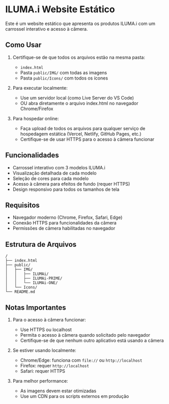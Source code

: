 # ILUMA.i Website Estático

Este é um website estático que apresenta os produtos ILUMA.i com um carrossel interativo e acesso à câmera.

## Como Usar

1. Certifique-se de que todos os arquivos estão na mesma pasta:
   - `index.html`
   - Pasta `public/IMG/` com todas as imagens
   - Pasta `public/Icons/` com todos os ícones

2. Para executar localmente:
   - Use um servidor local (como Live Server do VS Code)
   - OU abra diretamente o arquivo index.html no navegador Chrome/Firefox

3. Para hospedar online:
   - Faça upload de todos os arquivos para qualquer serviço de hospedagem estática (Vercel, Netlify, GitHub Pages, etc.)
   - Certifique-se de usar HTTPS para o acesso à câmera funcionar

## Funcionalidades

- Carrossel interativo com 3 modelos ILUMA.i
- Visualização detalhada de cada modelo
- Seleção de cores para cada modelo
- Acesso à câmera para efeitos de fundo (requer HTTPS)
- Design responsivo para todos os tamanhos de tela

## Requisitos

- Navegador moderno (Chrome, Firefox, Safari, Edge)
- Conexão HTTPS para funcionalidades da câmera
- Permissões de câmera habilitadas no navegador

## Estrutura de Arquivos

```
/
├── index.html
├── public/
│   ├── IMG/
│   │   ├── ILUMAi/
│   │   ├── ILUMAi-PRIME/
│   │   └── ILUMAi-ONE/
│   └── Icons/
└── README.md
```

## Notas Importantes

1. Para o acesso à câmera funcionar:
   - Use HTTPS ou localhost
   - Permita o acesso à câmera quando solicitado pelo navegador
   - Certifique-se de que nenhum outro aplicativo está usando a câmera

2. Se estiver usando localmente:
   - Chrome/Edge: funciona com `file://` ou `http://localhost`
   - Firefox: requer `http://localhost`
   - Safari: requer HTTPS

3. Para melhor performance:
   - As imagens devem estar otimizadas
   - Use um CDN para os scripts externos em produção